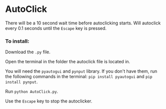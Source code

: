 # AutoClick
There will be a 10 second wait time before autoclicking starts. Will autoclick every 0.1 seconds until the `Escape` key is pressed.

### To install:
Download the `.py` file.

Open the terminal in the folder the autoclick file is located in.

You will need the `pyautogui` and `pynput` library. If you don't have them, run the following commands in the terminal: `pip install pyautogui` and `pip install pynput`.

Run `python AutoClick.py`.

Use the `Escape` key to stop the autoclicker.